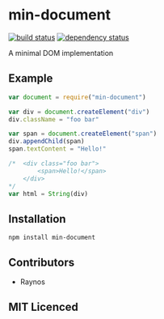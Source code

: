 # min-document

[![build status][1]][2] [![dependency status][3]][4]

<!-- [![browser support][5]][6] -->

A minimal DOM implementation

## Example

```js
var document = require("min-document")

var div = document.createElement("div")
div.className = "foo bar"

var span = document.createElement("span")
div.appendChild(span)
span.textContent = "Hello!"

/*  <div class="foo bar">
        <span>Hello!</span>
    </div>
*/
var html = String(div)
```

## Installation

`npm install min-document`

## Contributors

 - Raynos

## MIT Licenced

  [1]: https://secure.travis-ci.org/Colingo/min-document.png
  [2]: https://travis-ci.org/Colingo/min-document
  [3]: https://david-dm.org/Colingo/min-document.png
  [4]: https://david-dm.org/Colingo/min-document
  [5]: https://ci.testling.com/Colingo/min-document.png
  [6]: https://ci.testling.com/Colingo/min-document
